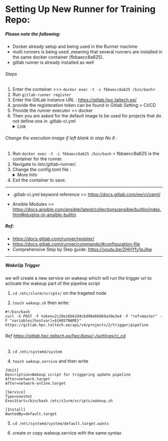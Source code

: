 # Setting Up New Runner for Training Repo:
##### Please note the following:
* Docker already setup and being used in the Runner machine 
* multi runners is being used ,meaning that several runners are installed in the same docker container (fbbaecc8a625).
* gitlab runner is already installed as well



###### Steps

1. Enter the container >>> `docker exec -t -i fbbaecc8a625 /bin/bash`> 
1. Run `gitlab-runner register`
1. Enter the GitLab instance URL : https://gitlab.hpc.taltech.ee/
4. provide the registeration token can be found in Gitlab Setting > CI/CD
4. Provide the runner executor >> docker
5. Then you are asked for the default image to be used for projects that do not define one in .gitlab-ci.yml 
             <details><summary>Link </summary>
        - can be found in Packages & Registeries > container registery
        - gitlab.hpc.taltech.ee:5050/hpc/training
             </details>


 
###### Change the execution image if left blank in step No 6 :
1. Run `docker exec -t -i fbbaecc8a625 /bin/bash` > fbbaecc8a625 is the container for the runner.
1. Navigate to /etc/gitlab-runner/.
1. Change the config.toml file :
         <details><summary>More Info</summary>
        1. find your runner then change the image:
        2. Example we want to change the image directory therefore we substitute the directory via sed. 
        3. Run`cat config.toml.bak | sed 's/base\/merge:latest/training/' >config.toml`.
        4. this command will substitute the "base/merge:latest" by "training".
        5. Also > sed detected / as delimiter to avoid that we used \ to skip character. 
        </details>
1. Exit the container to save.

----------------------------------------------------------------------
- .gitlab-ci.yml keyword reference >> https://docs.gitlab.com/ee/ci/yaml/

- Ansible Modules >>  https://docs.ansible.com/ansible/latest/collections/ansible/builtin/index.html#plugins-in-ansible-builtin

##### Ref:
- https://docs.gitlab.com/runner/register/
- https://docs.gitlab.com/runner/commands/#configuration-file
- Comprehensive Step by Step guide: https://youtu.be/2HHYfy1pJAw

------------------------------------------------------------------------------
##### WakeUp Trigger

we will create a new service on wakeup which will run the trigger url to activate the wakeup part of the pipeline script 

1. `cd /etc/slurm/scripts/` on the trageted node

2. `touch wakeup.sh` then write:

```
#!/bin/bash
curl -X POST -F token=2c20e16b62d4cbd90e66069a39e3e4 -F "ref=master" -F "variables[hostvar]=${HOSTNAME}" https://gitlab.hpc.taltech.ee/api/v4/projects/2/trigger/pipeline
```
###### Ref https://gitlab.hpc.taltech.ee/hpc/base/-/settings/ci_cd


3. `cd /etc/systemd/system`

4. `touch wakeup.service` and then write

```
[Unit]
Description=Wakeup script for triggering update pipeline
After=network.target
After=network-online.target

[Service]
Type=oneshot
ExecStart=/bin/bash /etc/slurm/scripts/wakeup.sh

[Install]
WantedBy=default.target
```
5. `cd /etc/systemd/system/default.target.wants`

6. create or copy wakeup.service with the same syntax
